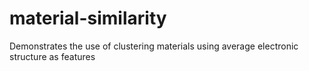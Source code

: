 # material-similarity
Demonstrates the use of clustering materials using average electronic structure as features
